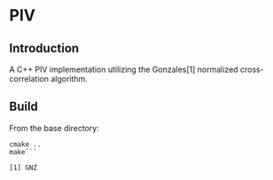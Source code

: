 # <NAME>PIV

## Introduction

A C++ PIV implementation utilizing the Gonzales[1] normalized cross-correlation algorithm.

## Build

From the base directory:
```cd build
cmake ..
make```

[1] GNZ
